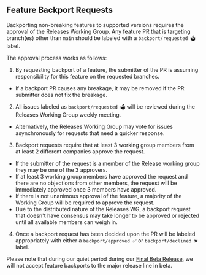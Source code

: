 ## Feature Backport Requests

Backporting non-breaking features to supported versions requires the approval of the Releases Working Group. Any feature PR that is targeting branch(es) other than `main` should be labeled with a `backport/requested 🗳` label.

The approval process works as follows:
1. By requesting backport of a feature, the submitter of the PR is assuming responsibility for this feature on the requested branches.
  * If a backport PR causes any breakage, it may be removed if the PR submitter does not fix the breakage.
2. All issues labeled as `backport/requested 🗳` will be reviewed during the Releases Working Group weekly meeting.
  * Alternatively, the Releases Working Group may vote for issues asynchronously for requests that need a quicker response.
3. Backport requests require that at least 3 working group members from at least 2 different companies approve the request.
  * If the submitter of the request is a member of the Release working group they may be one of the 3 approvers.
  * If at least 3 working group members have approved the request and there are no objections from other members, the request will be immediately approved once 3 members have approved.
  * If there is not unanimous approval of the feature, a majority of the Working Group will be required to approve the request.
  * Due to the distributed nature of the Releases WG, a backport request that doesn't have consensus may take longer to be approved or rejected until all available members can weigh in.
4. Once a backport request has been decided upon the PR will be labeled appropriately with either a `backport/approved ✅` or `backport/declined ❌` label.

Please note that during our quiet period during our [Final Beta Release](https://github.com/electron/governance/blob/master/wg-releases/major-release-process.md#final-beta-release), we will not accept feature backports to the major release line in beta.
